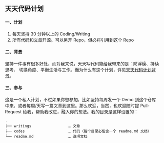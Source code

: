 ## 天天代码计划

#### 一、计划

1. 每天坚持 30 分钟以上的 Coding/Writing
2. 所有代码和文章开源。可以另开 Repo，但必将引用到这个 Repo

#### 二、背景

坚持一件事有很多好处，而对我来说，天天写代码能给我带来的是：防浮燥、持续思考、 切换角度、平衡生活与工作。而为什么有这个计划，详见[天天代码计划背景](./background.md)。

#### 三、参与

这是一个私人计划，不过如果你想参加，比如坚持每周发一个 Demo 到这个仓库中来，或者每周/天写一篇文章到这里。那么欢迎，当然，也欢迎随时提 Pull-Request 给我，帮助我改进，融入你的想法。我的目录是这样设置的：

```
.
├── writings                 … 文章
├── codes                    … 代码（每个目录必包含一个 readme.md 文档）
└── readme.md                … 说明文档
```
